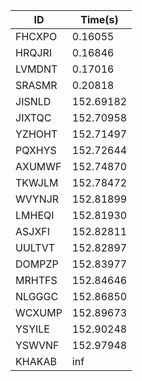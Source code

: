 |ID|Time(s)|
|-|-|
|FHCXPO|0.16055|
|HRQJRI|0.16846|
|LVMDNT|0.17016|
|SRASMR|0.20818|
|JISNLD|152.69182|
|JIXTQC|152.70958|
|YZHOHT|152.71497|
|PQXHYS|152.72644|
|AXUMWF|152.74870|
|TKWJLM|152.78472|
|WVYNJR|152.81899|
|LMHEQI|152.81930|
|ASJXFI|152.82811|
|UULTVT|152.82897|
|DOMPZP|152.83977|
|MRHTFS|152.84646|
|NLGGGC|152.86850|
|WCXUMP|152.89673|
|YSYILE|152.90248|
|YSWVNF|152.97948|
|KHAKAB|inf|
